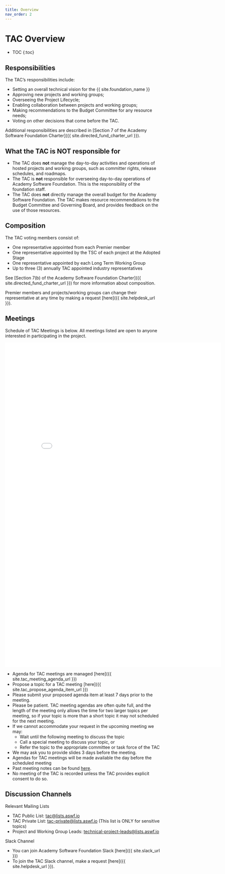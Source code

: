 ```yaml
---
title: Overview
nav_order: 2
---
```


# TAC Overview

* TOC
{:toc}

## Responsibilities

The TAC’s responsibilities include:

- Setting an overall technical vision for the {{ site.foundation_name }}
- Approving new projects and working groups;
- Overseeing the Project Lifecycle;
- Enabling collaboration between projects and working groups;
- Making recommendations to the Budget Committee for any resource needs;
- Voting on other decisions that come before the TAC.

Additional responsibilities are described in [Section 7 of the Academy Software Foundation Charter]({{ site.directed_fund_charter_url }}).

## What the TAC is NOT responsible for

- The TAC does **not** manage the day-to-day activities and operations of hosted projects and working groups, such as committer rights, release schedules, and roadmaps.
- The TAC is **not** responsible for overseeing day-to-day operations of Academy Software Foundation. This is the responsibility of the foundation staff.
- The TAC does **not** directly manage the overall budget for the Academy Software Foundation. The TAC makes resource recommendations to the Budget Committee and Governing Board, and provides feedback on the use of those resources.

## Composition

The TAC voting members consist of:

- One representative appointed from each Premier member
- One representative appointed by the TSC of each project at the Adopted Stage
- One representative appointed by each Long Term Working Group
- Up to three (3) annually TAC appointed industry representatives

See [Section 7(b) of the Academy Software Foundation Charter]({{ site.directed_fund_charter_url }}) for more information about composition.

Premier members and projects/working groups can change their representative at any time by making a request [here]({{ site.helpdesk_url }}).

## Meetings

Schedule of TAC Meetings is below. All meetings listed are open to anyone interested in participating in the project.

<script src="https://cdnjs.cloudflare.com/ajax/libs/iframe-resizer/4.3.9/iframeResizer.min.js"></script>
<iframe id="taccalendar" src="{{ site.tac_lfx_meeting_url }}" style="border: 0" width="700" height="1050" frameborder="0" scrolling="no"></iframe>
<script>
iFrameResize({ }, '#taccalendar');
</script>

- Agenda for TAC meetings are managed [here]({{ site.tac_meeting_agenda_url }})
- Propose a topic for a TAC meeting [here]({{ site.tac_propose_agenda_item_url }})
- Please submit your proposed agenda item at least 7 days prior to the meeting.
- Please be patient. TAC meeting agendas are often quite full, and the length of the meeting only allows the time for two larger topics per meeting, so if your topic is more than a short topic it may not scheduled for the next meeting.
- If we cannot accommodate your request in the upcoming meeting we may:
  - Wait until the following meeting to discuss the topic
  - Call a special meeting to discuss your topic, or 
  - Refer the topic to the appropriate committee or task force of the TAC
- We may ask you to provide slides 3 days before the meeting.
- Agendas for TAC meetings will be made available the day before the scheduled meeting
- Past meeting notes can be found [here](/meetings).
- No meeting of the TAC is recorded unless the TAC provides explicit consent to do so. 

## Discussion Channels

Relevant Mailing Lists

- TAC Public List: tac@lists.aswf.io
- TAC Private List: tac-private@lists.aswf.io (This list is ONLY for sensitive topics)
- Project and Working Group Leads: technical-project-leads@lists.aswf.io

Slack Channel

- You can join Academy Software Foundation Slack [here]({{ site.slack_url }})
- To join the TAC Slack channel, make a request [here]({{ site.helpdesk_url }}).
